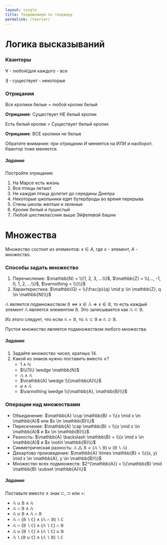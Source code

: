 ```yaml
---
layout: single
title: Теорминимум по теорверу
permalink: /teorver/
---
```


# Логика высказываний

### Кванторы
$\forall$ - любой/для каждого - все

$\exists$ - существует - некоторые

### Отрицания

Все кролики белые = любой кролик белый

**Отрицание**: Существует НЕ белый кролик

Есть белый кролик = Существует белый кролик

**Отрицание**: ВСЕ кролики не белые

Обратите внимание: при отрицании И меняется на ИЛИ и наоборот. Квантор тоже меняется.

##### Задание

Постройте отрицания:
1. На Марсе есть жизнь
2. Все птицы летают
3. Не каждая птица долетит до середины Днепра
4. Некоторые школьники едят бутерброды во время перерыва
5. Стены школы желтые и зеленые
6. Кролик белый и пушистый
7. Любой шестиклассник выше Эйфелевой башни

# Множества

Множество состоит из элементов: $x \in A$, где $x$ - элемент, $A$ - множество.

### Способы задать множество

1. Перечисление: $\mathbb{N} = \\{1, 2, 3, ...\\}$, $\mathbb{Z} = \\{..., -1, 0, 1, 2, ...\\}$, $\varnothing = \\{\\}$
2. Характеристика: $\mathbb{Q} = \\{\frac{p}{q} \mid p \in \mathbb{Z}, q \in \mathbb{N}\\}$

$\mathbb{A}$ является _подмножеством_ $\mathbb{B} \Leftrightarrow x \in \mathbb{A} \Rightarrow x \in \mathbb{B}$, то есть каждый элемент $\mathbb{A}$ является элементом $\mathbb{B}$. Это записывается как $\mathbb{A} \subset \mathbb{B}$.

Из этого следует, что если $\mathbb{A} = \mathbb{B}$, то $\mathbb{A} \subset \mathbb{B}$ и $\mathbb{A} \supset \mathbb{B}$.

Пустое множество является подмножеством любого множества.

##### Задание

1. Задайте множество чисел, кратных $14$.
2. Какой из знаков нужно поставить вместо $\wedge$?
    - $1 \wedge \mathbb{N}$
    - $\\{1\\} \wedge \mathbb{N}$
    - $\mathbb{A} \wedge \mathbb{A}$
    - $\mathbb{A} \wedge \\{\mathbb{A}\\}$
    - $\varnothing \wedge \mathbb{A}$
    - $\varnothing \wedge \\{\mathbb{A}, \mathbb{B}\\}$

### Операции над множествами

- Объединение: $\mathbb{A} \cup \mathbb{B} = \\{x \mid x \in \mathbb{A}$ или $x \in \mathbb{B}\\}$
- Пересечение: $\mathbb{A} \cap \mathbb{B} = \\{x \mid x \in \mathbb{A}$ и $x \in \mathbb{B}\\}$
- Разность: $\mathbb{A} \backslash \mathbb{B} = \\{x \mid x \in \mathbb{A}$ и $x \notin \mathbb{B}\\}$
- Симметрическая разность: $\mathbb{A} \bigtriangleup \mathbb{B} = (\mathbb{A} \backslash \mathbb{B}) \cup (\mathbb{B} \backslash \mathbb{A})$
- Декартово произведение: $\mathbb{A} \times \mathbb{B} = \\{(x, y) \mid x \in \mathbb{A}, y \in \mathbb{B}\\}$
- Множество всех подмножеств: $2^{\mathbb{A}} = \\{\mathbb{B} \mid \mathbb{B} \subset \mathbb{A}\\}$

##### Задание

Поставьте вместо $\wedge$ знак $\subset$, $\supset$ или $=$:
- $\mathbb{A} \cup \mathbb{B} \wedge \mathbb{A}$
- $\mathbb{A} \cap \mathbb{B} \wedge \mathbb{A}$
- $\mathbb{A} \cup \mathbb{B} \wedge \mathbb{A \cap \mathbb{B}}$
- $\mathbb{A} \cap (\mathbb{B} \backslash \mathbb{C}) \wedge (\mathbb{A} \cap \mathbb{B}) \backslash \mathbb{C}$
- $\mathbb{A} \cap (\mathbb{B} \backslash \mathbb{C}) \wedge (\mathbb{A} \backslash \mathbb{C}) \cap \mathbb{B}$
- $\mathbb{A} \cup (\mathbb{B} \backslash \mathbb{C}) \wedge (\mathbb{A} \backslash \mathbb{C}) \cup \mathbb{B}$
- $\mathbb{A} \backslash (\mathbb{B} \cup \mathbb{C}) \wedge (\mathbb{A} \backslash \mathbb{B}) \backslash \mathbb{C}$
